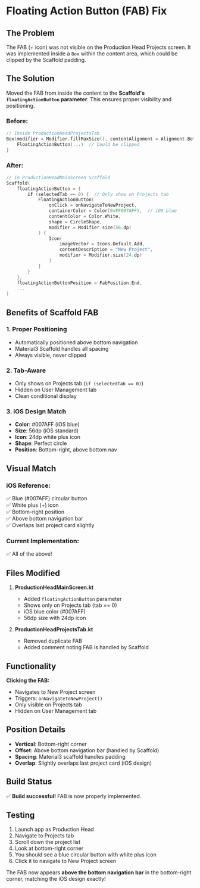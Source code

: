 # Floating Action Button (FAB) Fix

## The Problem

The FAB (+ icon) was not visible on the Production Head Projects screen. It was implemented inside a `Box` within the content area, which could be clipped by the Scaffold padding.

## The Solution

Moved the FAB from inside the content to the **Scaffold's `floatingActionButton` parameter**. This ensures proper visibility and positioning.

### Before:
```kotlin
// Inside ProductionHeadProjectsTab
Box(modifier = Modifier.fillMaxSize(), contentAlignment = Alignment.BottomEnd) {
    FloatingActionButton(...)  // Could be clipped
}
```

### After:
```kotlin
// In ProductionHeadMainScreen Scaffold
Scaffold(
    floatingActionButton = {
        if (selectedTab == 0) {  // Only show on Projects tab
            FloatingActionButton(
                onClick = onNavigateToNewProject,
                containerColor = Color(0xFF007AFF),  // iOS blue
                contentColor = Color.White,
                shape = CircleShape,
                modifier = Modifier.size(56.dp)
            ) {
                Icon(
                    imageVector = Icons.Default.Add,
                    contentDescription = "New Project",
                    modifier = Modifier.size(24.dp)
                )
            }
        }
    },
    floatingActionButtonPosition = FabPosition.End,
    ...
)
```

## Benefits of Scaffold FAB

### 1. Proper Positioning
- Automatically positioned above bottom navigation
- Material3 Scaffold handles all spacing
- Always visible, never clipped

### 2. Tab-Aware
- Only shows on Projects tab (`if (selectedTab == 0)`)
- Hidden on User Management tab
- Clean conditional display

### 3. iOS Design Match
- **Color**: #007AFF (iOS blue)
- **Size**: 56dp (iOS standard)
- **Icon**: 24dp white plus icon
- **Shape**: Perfect circle
- **Position**: Bottom-right, above bottom nav

## Visual Match

### iOS Reference:
✅ Blue (#007AFF) circular button  
✅ White plus (+) icon  
✅ Bottom-right position  
✅ Above bottom navigation bar  
✅ Overlaps last project card slightly  

### Current Implementation:
✅ All of the above!

## Files Modified

1. **ProductionHeadMainScreen.kt**
   - Added `floatingActionButton` parameter
   - Shows only on Projects tab (tab == 0)
   - iOS blue color (#007AFF)
   - 56dp size with 24dp icon

2. **ProductionHeadProjectsTab.kt**
   - Removed duplicate FAB
   - Added comment noting FAB is handled by Scaffold

## Functionality

**Clicking the FAB:**
- Navigates to New Project screen
- Triggers: `onNavigateToNewProject()`
- Only visible on Projects tab
- Hidden on User Management tab

## Position Details

- **Vertical**: Bottom-right corner
- **Offset**: Above bottom navigation bar (handled by Scaffold)
- **Spacing**: Material3 scaffold handles padding
- **Overlap**: Slightly overlaps last project card (iOS design)

## Build Status

✅ **Build successful!** FAB is now properly implemented.

## Testing

1. Launch app as Production Head
2. Navigate to Projects tab
3. Scroll down the project list
4. Look at bottom-right corner
5. You should see a blue circular button with white plus icon
6. Click it to navigate to New Project screen

The FAB now appears **above the bottom navigation bar** in the bottom-right corner, matching the iOS design exactly!


